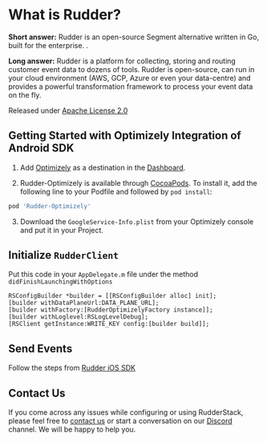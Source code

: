 # What is Rudder?

**Short answer:**
Rudder is an open-source Segment alternative written in Go, built for the enterprise. .

**Long answer:**
Rudder is a platform for collecting, storing and routing customer event data to dozens of tools. Rudder is open-source, can run in your cloud environment (AWS, GCP, Azure or even your data-centre) and provides a powerful transformation framework to process your event data on the fly.

Released under [Apache License 2.0](https://www.apache.org/licenses/LICENSE-2.0)

## Getting Started with Optimizely Integration of Android SDK
1. Add [Optimizely](http://optimizely.google.com) as a destination in the [Dashboard](https://app.rudderstack.com/).

2. Rudder-Optimizely is available through [CocoaPods](https://cocoapods.org). To install it, add the following line to your Podfile and followed by `pod install`:

```ruby
pod 'Rudder-Optimizely'
```

3. Download the `GoogleService-Info.plist` from your Optimizely console and put it in your Project.

## Initialize ```RudderClient```
Put this code in your ```AppDelegate.m``` file under the method ```didFinishLaunchingWithOptions```
```
RSConfigBuilder *builder = [[RSConfigBuilder alloc] init];
[builder withDataPlaneUrl:DATA_PLANE_URL];
[builder withFactory:[RudderOptimizelyFactory instance]];
[builder withLoglevel:RSLogLevelDebug];
[RSClient getInstance:WRITE_KEY config:[builder build]];
```

## Send Events
Follow the steps from [Rudder iOS SDK](https://github.com/rudderlabs/rudder-sdk-ios)

## Contact Us
If you come across any issues while configuring or using RudderStack, please feel free to [contact us](https://rudderstack.com/contact/) or start a conversation on our [Discord](https://discordapp.com/invite/xNEdEGw) channel. We will be happy to help you.
